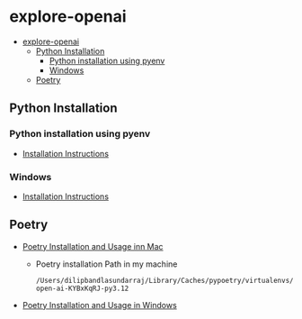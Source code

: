 # explore-openai

- [explore-openai](#explore-openai)
  - [Python Installation](#python-installation)
    - [Python installation using pyenv](#python-installation-using-pyenv)
    - [Windows](#windows)
  - [Poetry](#poetry)

## Python Installation

### Python installation using pyenv

- [Installation Instructions](https://chatgpt.com/share/2a4177fb-6685-47a9-b8cb-853dcddd440b)

### Windows

- [Installation Instructions](https://chatgpt.com/share/4700f100-0afb-456d-9814-8f7f78d533f5)


## Poetry 

- [Poetry Installation and Usage inn Mac](https://chatgpt.com/share/b78da5c8-09c7-4892-8bb7-9dab2f5391dc)
  - Poetry installation Path in my machine 
    ```
    /Users/dilipbandlasundarraj/Library/Caches/pypoetry/virtualenvs/explore-open-ai-KYBxKqRJ-py3.12
    ```

- [Poetry Installation and Usage in Windows](https://chatgpt.com/share/a4313c86-9f65-4b14-b970-220f170102b8)

